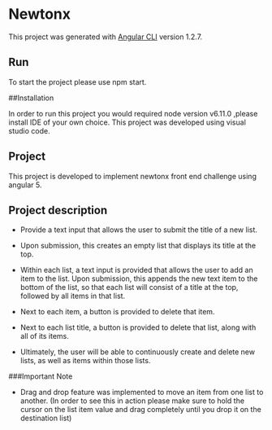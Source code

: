 # Newtonx

This project was generated with [Angular CLI](https://github.com/angular/angular-cli) version 1.2.7.

## Run

To start the project please use npm start.

##Installation

In order to run this project you would required node version v6.11.0 ,please install IDE of your own choice. This project was developed using visual studio code.

## Project

This project is developed to implement newtonx front end challenge using angular 5.

## Project description

- Provide a text input that allows the user to submit the title of a new list.

- Upon submission, this creates an empty list that displays its title at the top.

- Within each list, a text input is provided that allows the user to add an item to the list.
 Upon submission, this appends the new text item to the bottom of the list, so that each list will consist of a title at the top, followed by all items in that list.

- Next to each item, a button is provided to delete that item.

- Next to each list title,  a button is provided to delete that list, along with all of its items.

- Ultimately, the user will be able to continuously create and delete new lists, as well as items within those lists.

###Important Note

- Drag and drop feature was implemented to move an item from one list to another. (In order to see this in action please make sure to hold the cursor on the list item value and drag completely until you drop it on the destination list)
